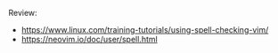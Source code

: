 Review:

* <https://www.linux.com/training-tutorials/using-spell-checking-vim/>
* <https://neovim.io/doc/user/spell.html>

